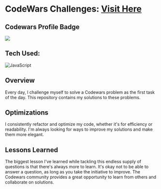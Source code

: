 # CodeWars Challenges: <a target="_blank" href="https://www.codewars.com/users/bkpecho/" >Visit Here</a>

## Codewars Profile Badge

<a href="https://www.codewars.com/users/bkpecho/"><img src="https://www.codewars.com/users/bkpecho/badges/large"/></a>

## Tech Used:  

![JavaScript](https://img.shields.io/badge/javascript-%23323330.svg?style=for-the-badge&logo=javascript&logoColor=%23F7DF1E)

## Overview

Every day, I challenge myself to solve a Codewars problem as the first task of the day. This repository contains my solutions to these problems.

## Optimizations

I consistently refactor and optimize my code, whether it's for efficiency or readability. I'm always looking for ways to improve my solutions and make them more elegant.

## Lessons Learned

The biggest lesson I've learned while tackling this endless supply of questions is that there's always more to learn. It's okay not to be able to answer a question, as long as you take the initiative to improve. The Codewars community provides a great opportunity to learn from others and collaborate on solutions.
